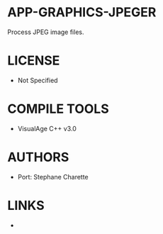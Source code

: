 APP-GRAPHICS-JPEGER
===================

Process JPEG image files.

LICENSE
===============
* Not Specified

COMPILE TOOLS
===============
* VisualAge C++ v3.0 

AUTHORS
===============
* Port: Stephane Charette

LINKS
===============
* 
